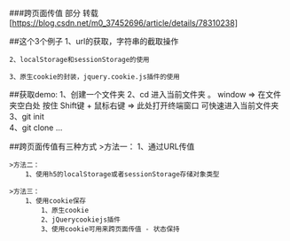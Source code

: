 ###跨页面传值 部分 转载[https://blog.csdn.net/m0_37452696/article/details/78310238]



##这个3个例子
    1、url的获取，字符串的截取操作

    2、localStorage和sessionStorage的使用

    3、原生cookie的封装，jquery.cookie.js插件的使用

##获取demo:
    1、创建一个文件夹
    2、cd  进入当前文件夹 。
        window => 在文件夹空白处 按住  Shift键 + 鼠标右键   => 此处打开终端窗口  可快速进入当前文件夹
    3、git init   
    4、git clone  ...


##跨页面传值有三种方式
    >方法一：
        1、通过URL传值

    >方法二：
        1、使用h5的localStorage或者sessionStorage存储对象类型

    >方法三：
        1、使用cookie保存
            1、原生cookie
            2、jQuerycookiejs插件
            3、使用cookie可用来跨页面传值 - 状态保持
    
